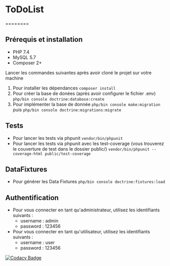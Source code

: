 # ToDoList
========

## Prérequis et installation
  - PHP 7.4
  - MySQL 5.7
  - Composer 2+


Lancer les commandes suivantes après avoir cloné le projet sur votre machine
1. Pour installer les dépendances
```composer install```
2. Pour créer la base de donées (après avoir configurer le fichier .env)
```php/bin console doctrine:database:create```
3. Pour implémenter la base de donnée
```php/bin console make:migration```
puis
```php/bin console doctrine:migrations:migrate```

## Tests
  - Pour lancer les tests via phpunit
```vendor/bin/phpunit```
  - Pour lancer les tests via phpunit avec les test-coverage (vous trouverez le couverture de test dans le dossier public/)
```vendor/bin/phpunit --coverage-html public/test-coverage```

## DataFixtures
  - Pour générer les Data Fixtures
```php/bin console doctrine:fixtures:load```

## Authentification
  - Pour vous connecter en tant qu'administrateur, utilisez les identifiants suivants :
    - username : admin
    - password : 123456
  - Pour vous connecter en tant qu'utilisateur, utilisez les identifiants suivants :
    - username : user
    - password : 123456

[![Codacy Badge](https://app.codacy.com/project/badge/Grade/7aec653f836a4e82a99b85bd7d3e9f90)](https://www.codacy.com/gh/PalomaAlma/ToDo-co/dashboard?utm_source=github.com&amp;utm_medium=referral&amp;utm_content=PalomaAlma/ToDo-co&amp;utm_campaign=Badge_Grade)
